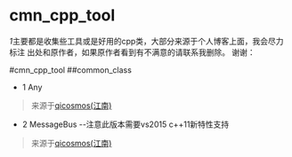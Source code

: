 # cmn_cpp_tool
*1*主要都是收集些工具或是好用的cpp类，大部分来源于个人博客上面，我会尽力标注
出处和原作者，如果原作者看到有不满意的请联系我删除。
谢谢：

#cmn_cpp_tool
##common_class
 * 1 Any  
>来源于[qicosmos(江南)](http://www.cnblogs.com/qicosmos/p/3420095.html)
 * 2 MessageBus --注意此版本需要vs2015 c++11新特性支持
>来源于[qicosmos(江南)](http://www.cnblogs.com/qicosmos/p/3420095.html)